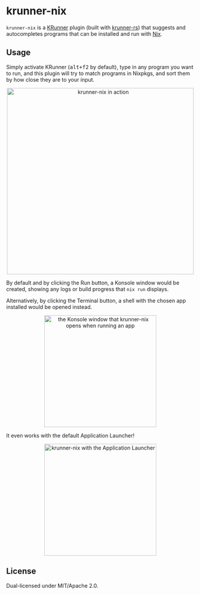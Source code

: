# krunner-nix

`krunner-nix` is a [KRunner](https://userbase.kde.org/Plasma/Krunner) plugin (built with [krunner-rs](https://github.com/pluiedev/krunner-rs)) that suggests and autocompletes programs that can be installed and run with [Nix](https://nixos.org/).

## Usage

Simply activate KRunner (<kbd>alt+f2</kbd> by default), type in any program you want to run, and this plugin will try to match programs in Nixpkgs, and sort them by how close they are to your input.

<p align="center">
  <img src="https://github.com/pluiedev/krunner-nix/assets/22406910/be0ffb8a-93c5-4867-b0ba-d9f7aa631162?raw=true" height="500" alt="krunner-nix in action"/>
</p>

By default and by clicking the Run button, a Konsole window would be created, showing any logs or build progress that `nix run` displays.

Alternatively, by clicking the Terminal button, a shell with the chosen app installed would be opened instead.

<p align="center">
  <img src="https://github.com/pluiedev/krunner-nix/assets/22406910/5de00f39-826b-4824-84e6-e150b305e96b?raw=true" height="300" alt="the Konsole window that krunner-nix opens when running an app"/>
</p>



It even works with the default Application Launcher!

<p align="center">
  <img src="https://github.com/pluiedev/krunner-nix/assets/22406910/c2271785-02f8-4f3e-a666-38d8ab08c2b8?raw=true" height="300" alt="krunner-nix with the Application Launcher"/>
</p>

## License
Dual-licensed under MIT/Apache 2.0.
